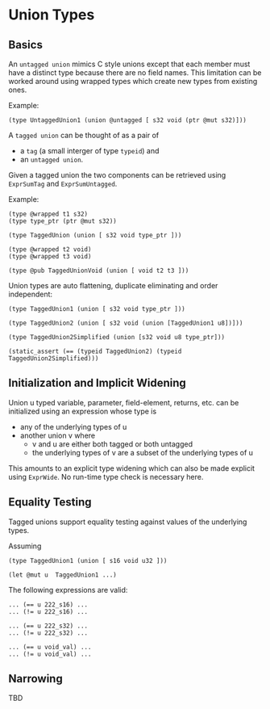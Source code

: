 # Union Types

## Basics

An `untagged union` mimics C style unions except that each member must have a distinct type
because there are no field names. This limitation can be worked around using wrapped types
which create new types from existing ones.

Example:

```
(type UntaggedUnion1 (union @untagged [ s32 void (ptr @mut s32)]))
```


A `tagged union` can be thought of as a pair of
* a `tag` (a small interger of type `typeid`) and
* an `untagged union`.

Given a tagged union the two components can be retrieved using
`ExprSumTag` and `ExprSumUntagged`.


Example:

```
(type @wrapped t1 s32)
(type type_ptr (ptr @mut s32))

(type TaggedUnion (union [ s32 void type_ptr ]))

(type @wrapped t2 void)
(type @wrapped t3 void)

(type @pub TaggedUnionVoid (union [ void t2 t3 ]))
```

Union types are auto flattening, duplicate eliminating and order independent:

```
(type TaggedUnion1 (union [ s32 void type_ptr ]))

(type TaggedUnion2 (union [ s32 void (union [TaggedUnion1 u8])]))

(type TaggedUnion2Simplified (union [s32 void u8 type_ptr]))

(static_assert (== (typeid TaggedUnion2) (typeid TaggedUnion2Simplified)))
```

## Initialization and Implicit Widening

Union u typed variable, parameter, field-element, returns, etc. can be initialized using
an expression whose type is
* any of the underlying types of u
* another union v where
  * v and u are either both tagged or both untagged
  * the underlying types of v are a subset of the underlying types of u

This amounts to an explicit type widening which can also be made explicit using
`ExprWide`. No run-time type check is necessary here.

## Equality Testing

Tagged unions support equality testing against values of the underlying types.

Assuming
```
(type TaggedUnion1 (union [ s16 void u32 ]))

(let @mut u  TaggedUnion1 ...)
```

The following expressions are valid:
```
... (== u 222_s16) ...
... (!= u 222_s16) ...

... (== u 222_s32) ...
... (!= u 222_s32) ...

... (== u void_val) ...
... (!= u void_val) ...

```

## Narrowing

TBD